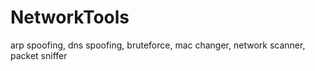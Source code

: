 # NetworkTools
arp spoofing, dns spoofing, bruteforce, mac changer, network scanner, packet sniffer
